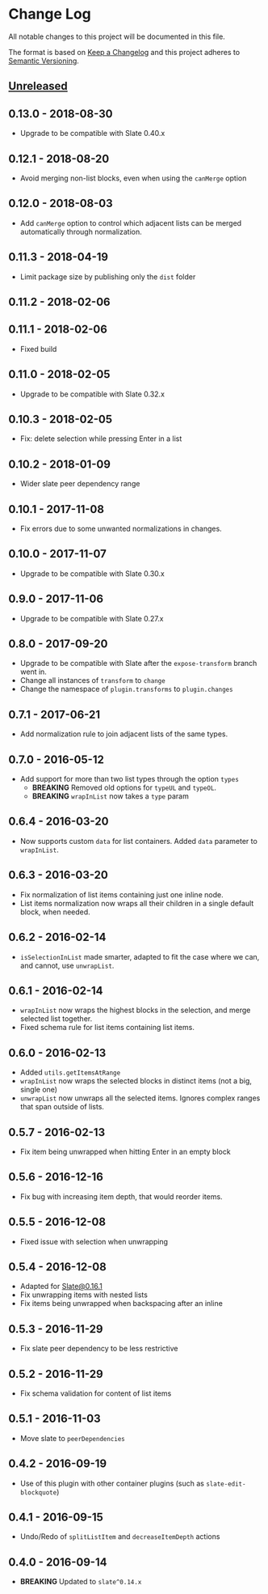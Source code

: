 # Change Log
All notable changes to this project will be documented in this file.

The format is based on [Keep a Changelog](http://keepachangelog.com/) and this project adheres to [Semantic Versioning](http://semver.org/).


## [Unreleased]

[Unreleased]: https://github.com/bagilevi/slate-edit-list/compare/0.13.0...HEAD

## 0.13.0 - 2018-08-30

- Upgrade to be compatible with Slate 0.40.x

## 0.12.1 - 2018-08-20

- Avoid merging non-list blocks, even when using the `canMerge` option

## 0.12.0 - 2018-08-03

- Add `canMerge` option to control which adjacent lists can
  be merged automatically through normalization.

## 0.11.3 - 2018-04-19

- Limit package size by publishing only the `dist` folder

## 0.11.2 - 2018-02-06

## 0.11.1 - 2018-02-06

- Fixed build

## 0.11.0 - 2018-02-05

- Upgrade to be compatible with Slate 0.32.x

## 0.10.3 - 2018-02-05

- Fix: delete selection while pressing Enter in a list

## 0.10.2 - 2018-01-09

- Wider slate peer dependency range

## 0.10.1 - 2017-11-08

- Fix errors due to some unwanted normalizations in changes.

## 0.10.0 - 2017-11-07

- Upgrade to be compatible with Slate 0.30.x

## 0.9.0 - 2017-11-06

- Upgrade to be compatible with Slate 0.27.x

## 0.8.0 - 2017-09-20

- Upgrade to be compatible with Slate after the `expose-transform` branch went in.
- Change all instances of `transform` to `change`
- Change the namespace of `plugin.transforms` to `plugin.changes`

## 0.7.1 - 2017-06-21

- Add normalization rule to join adjacent lists of the same types.

## 0.7.0 - 2016-05-12

- Add support for more than two list types through the option `types`
  - **BREAKING** Removed old options for `typeUL` and `typeOL`.
  - **BREAKING** `wrapInList` now takes a `type` param

## 0.6.4 - 2016-03-20

- Now supports custom `data` for list containers. Added `data` parameter to `wrapInList`.

## 0.6.3 - 2016-03-20

- Fix normalization of list items containing just one inline node.
- List items normalization now wraps all their children in a single default block, when needed.

## 0.6.2 - 2016-02-14

- `isSelectionInList` made smarter, adapted to fit the case where we can, and cannot, use `unwrapList`.

## 0.6.1 - 2016-02-14

- `wrapInList` now wraps the highest blocks in the selection, and merge selected list together.
- Fixed schema rule for list items containing list items.

## 0.6.0 - 2016-02-13

- Added `utils.getItemsAtRange`
- `wrapInList` now wraps the selected blocks in distinct items (not a big, single one)
- `unwrapList` now unwraps all the selected items. Ignores complex ranges that span outside of lists.

## 0.5.7 - 2016-02-13

- Fix item being unwrapped when hitting Enter in an empty block

## 0.5.6 - 2016-12-16

- Fix bug with increasing item depth, that would reorder items.

## 0.5.5 - 2016-12-08

- Fixed issue with selection when unwrapping

## 0.5.4 - 2016-12-08

- Adapted for Slate@0.16.1
- Fix unwrapping items with nested lists
- Fix items being unwrapped when backspacing after an inline

## 0.5.3 - 2016-11-29

- Fix slate peer dependency to be less restrictive

## 0.5.2 - 2016-11-29

- Fix schema validation for content of list items

## 0.5.1 - 2016-11-03

- Move slate to `peerDependencies`

## 0.4.2 - 2016-09-19

- Use of this plugin with other container plugins (such as `slate-edit-blockquote`)

## 0.4.1 - 2016-09-15

- Undo/Redo of `splitListItem` and `decreaseItemDepth` actions

## 0.4.0 - 2016-09-14

- **BREAKING** Updated to `slate^0.14.x`
